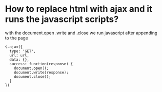 # How to replace html with ajax and it runs the javascript scripts?

with the document.open .write and .close we run javascript after appending to the page

```
$.ajax({
  type: 'GET',
  url: url,
  data: {},
  success: function(response) {
    document.open();
    document.write(response);
    document.close();
  }
})
```
